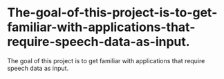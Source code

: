 # The-goal-of-this-project-is-to-get-familiar-with-applications-that-require-speech-data-as-input.
The goal of this project is to get familiar with applications that require speech data as input.
